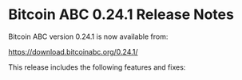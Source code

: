 # Bitcoin ABC 0.24.1 Release Notes

Bitcoin ABC version 0.24.1 is now available from:

  <https://download.bitcoinabc.org/0.24.1/>

This release includes the following features and fixes:
